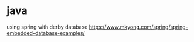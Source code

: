 # java

using spring with derby database
https://www.mkyong.com/spring/spring-embedded-database-examples/
